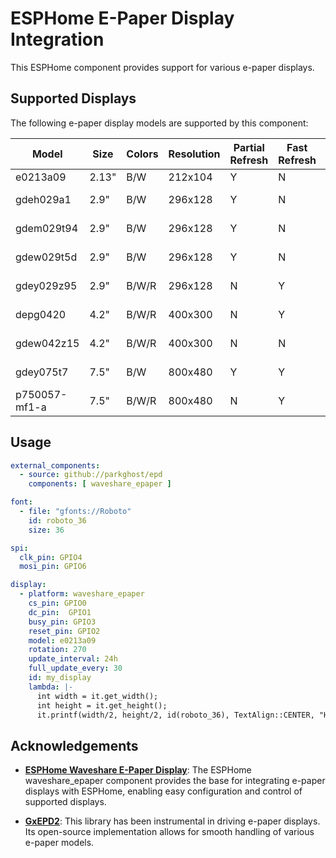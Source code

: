 # ESPHome E-Paper Display Integration

This ESPHome component provides support for various e-paper displays.

## Supported Displays

The following e-paper display models are supported by this component:

| Model         | Size  | Colors | Resolution | Partial Refresh | Fast Refresh | Tested                                        | Useful for                 | Driver IC         |
|---------------|-------|--------|------------|-----------------|--------------|-----------------------------------------------|----------------------------|-------------------|
| e0213a09      | 2.13" | B/W    | 212x104    | Y               | N            | E213A09N(HINK-E0213A07-A1)                    |                            | SSD1675A(IL3897)  |
| gdeh029a1     | 2.9"  | B/W    | 296x128    | Y               | N            | E029A01(E029A01-FPCA-V2.0) / (EO29A01-FPC-A1) | Good Display GDEH029A1     | SSD1608(IL3820)   |
| gdem029t94    | 2.9"  | B/W    | 296x128    | Y               | N            | Waveshare 2.9" SKU-12563 (FPC-7519rev.b)      | Good Display GDEM029T94    | SSD1680           |
| gdew029t5d    | 2.9"  | B/W    | 296x128    | Y               | N            | WF0290T5(WFT0290CZ10 LW) / (WFT0290CZ10 LP)   | Good Display GDEW029T5D    | UC8151D           |
| gdey029z95    | 2.9"  | B/W/R  | 296x128    | N               | Y            | (FPC-A005 20.06.15 TRX)                       | Good Display GDEY029Z95    | SSD1680           |
| depg0420      | 4.2"  | B/W/R  | 400x300    | N               | Y            | DEPG0420(FPC-190)                             | Good Display GDEY042Z98    | SSD1683           |
| gdew042z15    | 4.2"  | B/W/R  | 400x300    | N               | N            | WF0420T80CZ15(WFT0420CZ15 LW)                 | Good Display GDEW042Z15    | UC8176(IL0398)    |
| gdey075t7     | 7.5"  | B/W    | 800x480    | Y               | Y            | GDEY075T7(FPC-C001 21.08.30 HB)               | Good Display GDEY075T7     | UC8179            |
| p750057-mf1-a | 7.5"  | B/W/R  | 800x480    | N               | Y            | (P750057-MF1-A)                               | Good Display GDEY075Z08    | UC8179            |

## Usage
```yaml
external_components:
  - source: github://parkghost/epd
    components: [ waveshare_epaper ]

font:
  - file: "gfonts://Roboto"
    id: roboto_36
    size: 36

spi:
  clk_pin: GPIO4
  mosi_pin: GPIO6

display:
  - platform: waveshare_epaper
    cs_pin: GPIO0
    dc_pin:  GPIO1
    busy_pin: GPIO3
    reset_pin: GPIO2
    model: e0213a09
    rotation: 270
    update_interval: 24h
    full_update_every: 30
    id: my_display
    lambda: |-
      int width = it.get_width();
      int height = it.get_height();
      it.printf(width/2, height/2, id(roboto_36), TextAlign::CENTER, "Hello World!");
```

## Acknowledgements

- **[ESPHome Waveshare E-Paper Display](https://esphome.io/components/display/waveshare_epaper.html)**: The ESPHome waveshare_epaper component provides the base for integrating e-paper displays with ESPHome, enabling easy configuration and control of supported displays.

- **[GxEPD2](https://github.com/ZinggJM/GxEPD2)**: This library has been instrumental in driving e-paper displays. Its open-source implementation allows for smooth handling of various e-paper models.